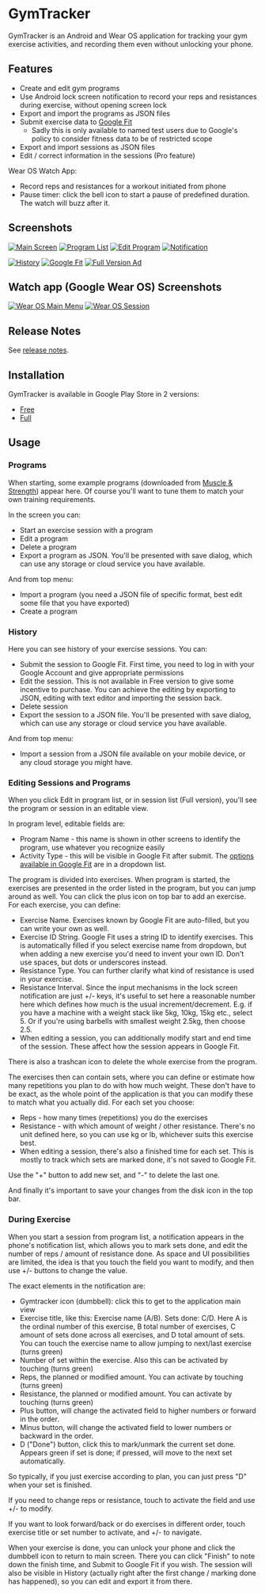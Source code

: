 # GymTracker

GymTracker is an Android and Wear OS application for tracking your gym exercise activities, and recording them even without unlocking your phone.

## Features

* Create and edit gym programs
* Use Android lock screen notification to record your reps and resistances
  during exercise, without opening screen lock
* Export and import the programs as JSON files
* Submit exercise data to [Google Fit](https://www.google.com/fit/)
  * Sadly this is only available to named test users due to Google's policy to consider fitness data to be of restricted scope
* Export and import sessions as JSON files
* Edit / correct information in the sessions (Pro feature)

Wear OS Watch App:
* Record reps and resistances for a workout initiated from phone
* Pause timer: click the bell icon to start a pause of predefined duration. The watch will buzz after it.

## Screenshots

[![Main Screen](https://tfager.github.io/gymtracker/screenshots/small/Screenshot_main.png)](https://tfager.github.io/gymtracker/screenshots/Screenshot_main.png)
[![Program List](https://tfager.github.io/gymtracker/screenshots/small/Screenshot_program_list.png)](https://tfager.github.io/gymtracker/screenshots/Screenshot_program_list.png)
[![Edit Program](https://tfager.github.io/gymtracker/screenshots/small/Screenshot_edit_program.png)](https://tfager.github.io/gymtracker/screenshots/Screenshot_edit_program.png)
[![Notification](https://tfager.github.io/gymtracker/screenshots/small/Screenshot_notification.png)](https://tfager.github.io/gymtracker/screenshots/Screenshot_notification.png)

[![History](https://tfager.github.io/gymtracker/screenshots/small/Screenshot_history.png)](https://tfager.github.io/gymtracker/screenshots/Screenshot_history.png)
[![Google Fit](https://tfager.github.io/gymtracker/screenshots/small/Screenshot_google_fit.png)](https://tfager.github.io/gymtracker/screenshots/Screenshot_google_fit.png)
[![Full Version Ad](https://tfager.github.io/gymtracker/screenshots/small/Screenshot_pro_advertisement.png)](https://tfager.github.io/gymtracker/screenshots/Screenshot_pro_advertisement.png)

## Watch app (Google Wear OS) Screenshots

[![Wear OS Main Menu](https://tfager.github.io/gymtracker/screenshots/wear/wear_main_menu.png)](https://tfager.github.io/gymtracker/screenshots/wear/wear_main_menu.png)
[![Wear OS Session](https://tfager.github.io/gymtracker/screenshots/wear/wear_session.png)](https://tfager.github.io/gymtracker/screenshots/wear/wear_session.png)

## Release Notes

See [release notes](/gymtracker/release_notes.html).

## Installation

GymTracker is available in Google Play Store in 2 versions:
* [Free](https://play.google.com/store/apps/details?id=tfager.gymtracker2.free)
* [Full](https://play.google.com/store/apps/details?id=tfager.gymtracker2.full)

## Usage

### Programs

When starting, some example programs (downloaded from
[Muscle & Strength](https://www.muscleandstrength.com/workout-routines))
appear here. Of course you'll want to tune them to match your own training requirements.

In the screen you can:
* Start an exercise session with a program
* Edit a program
* Delete a program
* Export a program as JSON. You'll be presented with save dialog, which can use any storage or cloud service you have available.

And from top menu:
* Import a program (you need a JSON file of specific format, best edit some file that you have exported)
* Create a program

### History

Here you can see history of your exercise sessions. You can:
* Submit the session to Google Fit. First time, you need to log in with your
  Google Account and give appropriate permissions
* Edit the session. This is not available in Free version to give some
  incentive to purchase. You can achieve the editing by exporting to JSON,
  editing with text editor and importing the session back.
* Delete session
* Export the session to a JSON file. You'll be presented with save
  dialog, which can use any storage or cloud service you have available.

And from top menu:
* Import a session from a JSON file available on your mobile device, or
  any cloud storage you might have.
 
### Editing Sessions and Programs

When you click Edit in program list, or in session list (Full version), you'll see the program or
session in an editable view.

In program level, editable fields are:
* Program Name - this name is shown in other screens to identify the program, use whatever you recognize easily
* Activity Type - this will be visible in Google Fit after submit. The [options available in Google Fit](https://developers.google.com/fit/rest/v1/reference/activity-types) are in a dropdown list.

The program is divided into exercises. When program is started, the exercises are presented in the order listed in
the program, but you can jump around as well. You can click the plus icon on top bar to add an exercise.
For each exercise, you can define:
* Exercise Name. Exercises known by Google Fit are auto-filled, but you can write your own as well.
* Exercise ID String. Google Fit uses a string ID to identify exercises.
  This is automatically filled if you select exercise name from dropdown, but when adding
  a new exercise you'd need to invent your own ID. Don't use spaces, but dots or underscores instead.
* Resistance Type. You can further clarify what kind of resistance is used in your exercise.
* Resistance Interval. Since the input mechanisms in the lock screen notification are just +/- keys, it's useful to set
  here a reasonable number here which defines how much is the usual increment/decrement. E.g. if you have a machine with
  a weight stack like 5kg, 10kg, 15kg etc., select 5. Or if you're using barbells with smallest weight 2.5kg, then choose 2.5.
* When editing a session, you can additionally modify start and end time of the session. These affect how the session appears in
  Google Fit. 

There is also a trashcan icon to delete the whole exercise from the program.

The exercises then can contain sets, where you can define or estimate how many repetitions you plan to do with
how much weight. These don't have to be exact, as the whole point of the application is that you can modify
these to match what you actually did. For each set you choose:
* Reps - how many times (repetitions) you do the exercises
* Resistance - with which amount of weight / other resistance. There's no unit defined here, so you can use kg or lb, whichever suits this exercise best.
* When editing a session, there's also a finished time for each set. This is mostly to track which sets are marked done, it's not saved to Google Fit.

Use the "+" button to add new set, and "-" to delete the last one.

And finally it's important to save your changes from the disk icon in the top bar.

### During Exercise

When you start a session from program list, a notification appears in the phone's notification list, which
allows you to mark sets done, and edit the number of reps / amount of resistance done. As space and UI
possibilities are limited, the idea is that you touch the field you want to modify, and then use
+/- buttons to change the value.

The exact elements in the notification are:
* Gymtracker icon (dumbbell): click this to get to the application main view
* Exercise title, like this: Exercise name (A/B). Sets done: C/D. Here A is the ordinal number of this exercise, B
  total number of exercises, C amount of sets done across all exercises, and D total amount of sets. You can touch
  the exercise name to allow jumping to next/last exercise (turns green)
* Number of set within the exercise. Also this can be activated by touching (turns green)
* Reps, the planned or modified amount. You can activate by touching (turns green)
* Resistance, the planned or modified amount. You can activate by touching (turns green)
* Plus button, will change the activated field to higher numbers or forward in the order.
* Minus button, will change the activated field to lower numbers or backward in the order.
* D ("Done") button, click this to mark/unmark the current set done. Appears green if set is done; if pressed, will move to the next set automatically.

So typically, if you just exercise according to plan, you can just press "D" when your set is finished.

If you need to change reps or resistance, touch to activate the field and use +/- to modify.

If you want to look forward/back or do exercises in different order, touch exercise title or set number to activate, and +/- to navigate.

When your exercise is done, you can unlock your phone and click the dumbbell icon to return to main screen.
There you can click "Finish" to note down the finish time, and Submit to Google Fit if you wish. The session
will also be visible in History (actually right after the first change / marking done has happened), so you
can edit and export it from there.

